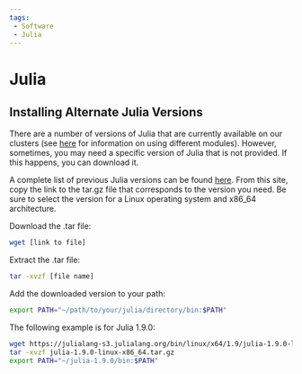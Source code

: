 ```yaml
---
tags:
 - Software
 - Julia
---
```


# Julia

## Installing Alternate Julia Versions

There are a number of versions of Julia that are currently available on our clusters (see [here](https://orcd-docs.mit.edu/software/modules/) for information on using different modules). However, sometimes, you may need a specific version of Julia that is not provided. If this happens, you can download it. 

A complete list of previous Julia versions can be found [here](https://julialang.org/downloads/oldreleases/). From this site, copy the link to the tar.gz file that corresponds to the version you need. Be sure to select the version for a Linux operating system and x86_64 architecture.


Download the .tar file:
```bash
wget [link to file]
```

Extract the .tar file:
```bash
tar -xvzf [file name]
```

Add the downloaded version to your path:
```bash
export PATH="~/path/to/your/julia/directory/bin:$PATH"
```


The following example is for Julia 1.9.0:
```bash
wget https://julialang-s3.julialang.org/bin/linux/x64/1.9/julia-1.9.0-linux-x86_64.tar.gz
tar -xvzf julia-1.9.0-linux-x86_64.tar.gz
export PATH="~/julia-1.9.0/bin:$PATH"
```
